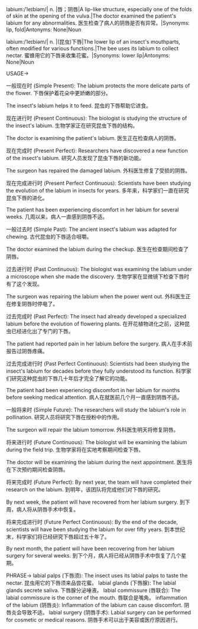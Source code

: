 labium:/ˈleɪbiəm/| n. |唇；阴唇|A lip-like structure, especially one of the folds of skin at the opening of the vulva.|The doctor examined the patient's labium for any abnormalities. 医生检查了病人的阴唇是否有异常。|Synonyms: lip, fold|Antonyms: None|Noun

labium:/ˈleɪbiəm/| n. |(昆虫)下唇|The lower lip of an insect's mouthparts, often modified for various functions.|The bee uses its labium to collect nectar. 蜜蜂用它的下唇来收集花蜜。|Synonyms: lower lip|Antonyms: None|Noun


USAGE->

一般现在时 (Simple Present):
The labium protects the more delicate parts of the flower.  下唇保护着花朵中更娇嫩的部分。

The insect's labium helps it to feed. 昆虫的下唇帮助它进食。


现在进行时 (Present Continuous):
The biologist is studying the structure of the insect's labium. 生物学家正在研究昆虫下唇的结构。

The doctor is examining the patient's labium. 医生正在检查病人的阴唇。


现在完成时 (Present Perfect):
Researchers have discovered a new function of the insect's labium. 研究人员发现了昆虫下唇的新功能。

The surgeon has repaired the damaged labium.  外科医生修复了受损的阴唇。


现在完成进行时 (Present Perfect Continuous):
Scientists have been studying the evolution of the labium in insects for years.  多年来，科学家们一直在研究昆虫下唇的进化。

The patient has been experiencing discomfort in her labium for several weeks.  几周以来，病人一直感到阴唇不适。


一般过去时 (Simple Past):
The ancient insect's labium was adapted for chewing.  古代昆虫的下唇适合咀嚼。

The doctor examined the labium during the checkup. 医生在检查期间检查了阴唇。


过去进行时 (Past Continuous):
The biologist was examining the labium under a microscope when she made the discovery.  生物学家在显微镜下检查下唇时有了这个发现。

The surgeon was repairing the labium when the power went out.  外科医生正在修复阴唇时停电了。


过去完成时 (Past Perfect):
The insect had already developed a specialized labium before the evolution of flowering plants.  在开花植物进化之前，这种昆虫已经进化出了专门的下唇。

The patient had reported pain in her labium before the surgery. 病人在手术前报告过阴唇疼痛。


过去完成进行时 (Past Perfect Continuous):
Scientists had been studying the insect's labium for decades before they fully understood its function.  科学家们研究这种昆虫的下唇几十年后才完全了解它的功能。

The patient had been experiencing discomfort in her labium for months before seeking medical attention.  病人在就医前几个月一直感到阴唇不适。


一般将来时 (Simple Future):
The researchers will study the labium's role in pollination. 研究人员将研究下唇在授粉中的作用。

The surgeon will repair the labium tomorrow. 外科医生明天将修复阴唇。


将来进行时 (Future Continuous):
The biologist will be examining the labium during the field trip.  生物学家将在实地考察期间检查下唇。

The doctor will be examining the labium during the next appointment.  医生将在下次预约期间检查阴唇。


将来完成时 (Future Perfect):
By next year, the team will have completed their research on the labium. 到明年，该团队将完成他们对下唇的研究。

By next week, the patient will have recovered from her labium surgery. 到下周，病人将从阴唇手术中恢复。


将来完成进行时 (Future Perfect Continuous):
By the end of the decade, scientists will have been studying the labium for over fifty years.  到本世纪末，科学家们将已经研究下唇超过五十年了。

By next month, the patient will have been recovering from her labium surgery for several weeks. 到下个月，病人将已经从阴唇手术中恢复了几个星期。


PHRASE->
labial palps (下唇须): The insect uses its labial palps to taste the nectar. 昆虫用它的下唇须来品尝花蜜。
labial glands (下唇腺): The labial glands secrete saliva. 下唇腺分泌唾液。
labial commissure (唇联合): The labial commissure is the corner of the mouth. 唇联合是嘴角。
inflammation of the labium (阴唇炎): Inflammation of the labium can cause discomfort. 阴唇炎会导致不适。
labial surgery (阴唇手术): Labial surgery can be performed for cosmetic or medical reasons. 阴唇手术可以出于美容或医疗原因进行。
